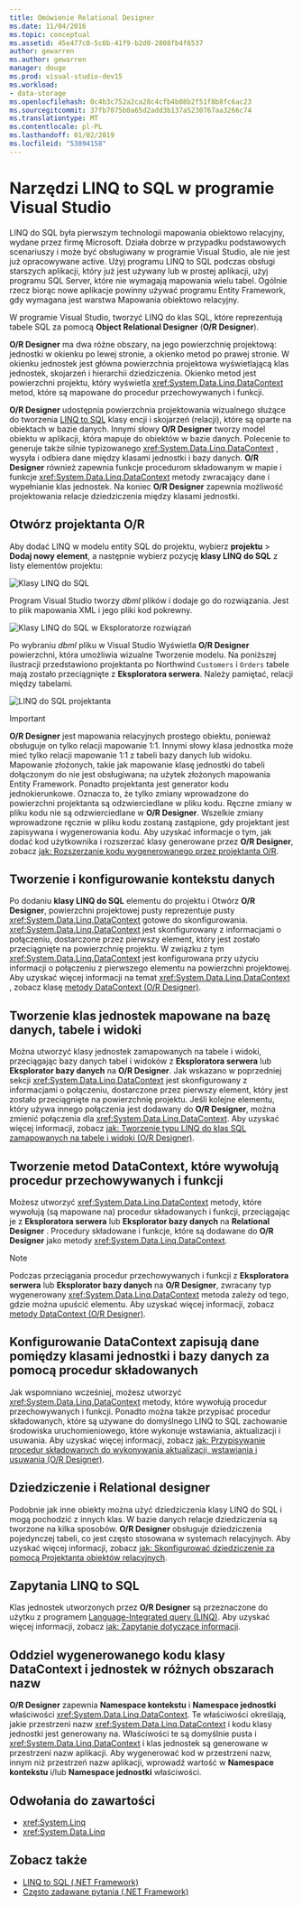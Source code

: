 ```yaml
---
title: Omówienie Relational Designer
ms.date: 11/04/2016
ms.topic: conceptual
ms.assetid: 45e477c0-5c6b-41f9-b2d0-2808fb4f6537
author: gewarren
ms.author: gewarren
manager: douge
ms.prod: visual-studio-dev15
ms.workload:
- data-storage
ms.openlocfilehash: 0c4b3c752a2ca28c4cfb4b08b2f51f8b8fc6ac23
ms.sourcegitcommit: 37fb7075b0a65d2add3b137a5230767aa3266c74
ms.translationtype: MT
ms.contentlocale: pl-PL
ms.lasthandoff: 01/02/2019
ms.locfileid: "53894158"
---
```

# <a name="linq-to-sql-tools-in-visual-studio"></a>Narzędzi LINQ to SQL w programie Visual Studio

LINQ do SQL była pierwszym technologii mapowania obiektowo relacyjny, wydane przez firmę Microsoft. Działa dobrze w przypadku podstawowych scenariuszy i może być obsługiwany w programie Visual Studio, ale nie jest już opracowywane active. Użyj programu LINQ to SQL podczas obsługi starszych aplikacji, który już jest używany lub w prostej aplikacji, użyj programu SQL Server, które nie wymagają mapowania wielu tabel. Ogólnie rzecz biorąc nowe aplikacje powinny używać programu Entity Framework, gdy wymagana jest warstwa Mapowania obiektowo relacyjny.

W programie Visual Studio, tworzyć LINQ do klas SQL, które reprezentują tabele SQL za pomocą **Object Relational Designer** (**O/R Designer**).

**O/R Designer** ma dwa różne obszary, na jego powierzchnię projektową: jednostki w okienku po lewej stronie, a okienko metod po prawej stronie. W okienku jednostek jest główna powierzchnia projektowa wyświetlającą klas jednostek, skojarzeń i hierarchii dziedziczenia. Okienko metod jest powierzchni projektu, który wyświetla <xref:System.Data.Linq.DataContext> metod, które są mapowane do procedur przechowywanych i funkcji.

**O/R Designer** udostępnia powierzchnia projektowania wizualnego służące do tworzenia [LINQ to SQL](/dotnet/framework/data/adonet/sql/linq/index) klasy encji i skojarzeń (relacji), które są oparte na obiektach w bazie danych. Innymi słowy **O/R Designer** tworzy model obiektu w aplikacji, która mapuje do obiektów w bazie danych. Polecenie to generuje także silnie typizowanego <xref:System.Data.Linq.DataContext> , wysyła i odbiera dane między klasami jednostki i bazy danych. **O/R Designer** również zapewnia funkcje procedurom składowanym w mapie i funkcje <xref:System.Data.Linq.DataContext> metody zwracający dane i wypełnianie klas jednostek. Na koniec **O/R Designer** zapewnia możliwość projektowania relacje dziedziczenia między klasami jednostki.

## <a name="open-the-or-designer"></a>Otwórz projektanta O/R

Aby dodać LINQ w modelu entity SQL do projektu, wybierz **projektu** > **Dodaj nowy element**, a następnie wybierz pozycję **klasy LINQ do SQL** z listy elementów projektu:

![Klasy LINQ do SQL](../data-tools/media/raddata-linq-to-sql-classes.png)

Program Visual Studio tworzy *dbml* plików i dodaje go do rozwiązania. Jest to plik mapowania XML i jego pliki kod pokrewny.

![Klasy LINQ do SQL w Eksploratorze rozwiązań](../data-tools/media/raddata-linq-to-sql-classes-in-solution-explorer.png)

Po wybraniu *dbml* pliku w Visual Studio Wyświetla **O/R Designer** powierzchni, która umożliwia wizualne Tworzenie modelu. Na poniższej ilustracji przedstawiono projektanta po Northwind `Customers` i `Orders` tabele mają zostało przeciągnięte z **Eksploratora serwera**. Należy pamiętać, relacji między tabelami.

![LINQ do SQL projektanta](../data-tools/media/raddata-linq-to-sql-designer.png)

> [!IMPORTANT]
> **O/R Designer** jest mapowania relacyjnych prostego obiektu, ponieważ obsługuje on tylko relacji mapowanie 1:1. Innymi słowy klasa jednostka może mieć tylko relacji mapowanie 1:1 z tabeli bazy danych lub widoku. Mapowanie złożonych, takie jak mapowanie klasę jednostki do tabeli dołączonym do nie jest obsługiwana; na użytek złożonych mapowania Entity Framework. Ponadto projektanta jest generator kodu jednokierunkowe. Oznacza to, że tylko zmiany wprowadzone do powierzchni projektanta są odzwierciedlane w pliku kodu. Ręczne zmiany w pliku kodu nie są odzwierciedlane w **O/R Designer**. Wszelkie zmiany wprowadzone ręcznie w pliku kodu zostaną zastąpione, gdy projektant jest zapisywana i wygenerowania kodu. Aby uzyskać informacje o tym, jak dodać kod użytkownika i rozszerzać klasy generowane przez **O/R Designer**, zobacz [jak: Rozszerzanie kodu wygenerowanego przez projektanta O/R](../data-tools/how-to-extend-code-generated-by-the-o-r-designer.md).

## <a name="create-and-configure-the-datacontext"></a>Tworzenie i konfigurowanie kontekstu danych

Po dodaniu **klasy LINQ do SQL** elementu do projektu i Otwórz **O/R Designer**, powierzchni projektowej pusty reprezentuje pusty <xref:System.Data.Linq.DataContext> gotowe do skonfigurowania. <xref:System.Data.Linq.DataContext> jest skonfigurowany z informacjami o połączeniu, dostarczone przez pierwszy element, który jest zostało przeciągnięte na powierzchnię projektu. W związku z tym <xref:System.Data.Linq.DataContext> jest konfigurowana przy użyciu informacji o połączeniu z pierwszego elementu na powierzchni projektowej. Aby uzyskać więcej informacji na temat <xref:System.Data.Linq.DataContext> , zobacz klasę [metody DataContext (O/R Designer)](../data-tools/datacontext-methods-o-r-designer.md).

## <a name="create-entity-classes-that-map-to-database-tables-and-views"></a>Tworzenie klas jednostek mapowane na bazę danych, tabele i widoki

Można utworzyć klasy jednostek zamapowanych na tabele i widoki, przeciągając bazy danych tabel i widoków z **Eksploratora serwera** lub **Eksplorator bazy danych** na **O/R Designer**. Jak wskazano w poprzedniej sekcji <xref:System.Data.Linq.DataContext> jest skonfigurowany z informacjami o połączeniu, dostarczone przez pierwszy element, który jest zostało przeciągnięte na powierzchnię projektu. Jeśli kolejne elementu, który używa innego połączenia jest dodawany do **O/R Designer**, można zmienić połączenia dla <xref:System.Data.Linq.DataContext>. Aby uzyskać więcej informacji, zobacz [jak: Tworzenie typu LINQ do klas SQL zamapowanych na tabele i widoki (O/R Designer)](../data-tools/how-to-create-linq-to-sql-classes-mapped-to-tables-and-views-o-r-designer.md).

## <a name="create-datacontext-methods-that-call-stored-procedures-and-functions"></a>Tworzenie metod DataContext, które wywołują procedur przechowywanych i funkcji

Możesz utworzyć <xref:System.Data.Linq.DataContext> metody, które wywołują (są mapowane na) procedur składowanych i funkcji, przeciągając je z **Eksploratora serwera** lub **Eksplorator bazy danych** na **Relational Designer** . Procedury składowane i funkcje, które są dodawane do **O/R Designer** jako metody <xref:System.Data.Linq.DataContext>.

> [!NOTE]
> Podczas przeciągania procedur przechowywanych i funkcji z **Eksploratora serwera** lub **Eksplorator bazy danych** na **O/R Designer**, zwracany typ wygenerowany <xref:System.Data.Linq.DataContext> metoda zależy od tego, gdzie można upuścić elementu. Aby uzyskać więcej informacji, zobacz [metody DataContext (O/R Designer)](../data-tools/datacontext-methods-o-r-designer.md).

## <a name="configure-a-datacontext-to-use-stored-procedures-to-save-data-between-entity-classes-and-a-database"></a>Konfigurowanie DataContext zapisują dane pomiędzy klasami jednostki i bazy danych za pomocą procedur składowanych

Jak wspomniano wcześniej, możesz utworzyć <xref:System.Data.Linq.DataContext> metody, które wywołują procedur przechowywanych i funkcji. Ponadto można także przypisać procedur składowanych, które są używane do domyślnego LINQ to SQL zachowanie środowiska uruchomieniowego, które wykonuje wstawiania, aktualizacji i usuwania. Aby uzyskać więcej informacji, zobacz [jak: Przypisywanie procedur składowanych do wykonywania aktualizacji, wstawiania i usuwania (O/R Designer)](../data-tools/how-to-assign-stored-procedures-to-perform-updates-inserts-and-deletes-o-r-designer.md).

## <a name="inheritance-and-the-or-designer"></a>Dziedziczenie i Relational designer

Podobnie jak inne obiekty można użyć dziedziczenia klasy LINQ do SQL i mogą pochodzić z innych klas. W bazie danych relacje dziedziczenia są tworzone na kilka sposobów. **O/R Designer** obsługuje dziedziczenia pojedynczej tabeli, co jest często stosowana w systemach relacyjnych. Aby uzyskać więcej informacji, zobacz [jak: Skonfigurować dziedziczenie za pomocą Projektanta obiektów relacyjnych](../data-tools/how-to-configure-inheritance-by-using-the-o-r-designer.md).

## <a name="linq-to-sql-queries"></a>Zapytania LINQ to SQL

Klas jednostek utworzonych przez **O/R Designer** są przeznaczone do użytku z programem [Language-Integrated query (LINQ)](/dotnet/csharp/linq/). Aby uzyskać więcej informacji, zobacz [jak: Zapytanie dotyczące informacji](/dotnet/framework/data/adonet/sql/linq/how-to-query-for-information).

## <a name="separate-the-generated-datacontext-and-entity-class-code-into-different-namespaces"></a>Oddziel wygenerowanego kodu klasy DataContext i jednostek w różnych obszarach nazw

**O/R Designer** zapewnia **Namespace kontekstu** i **Namespace jednostki** właściwości <xref:System.Data.Linq.DataContext>. Te właściwości określają, jakie przestrzeni nazw <xref:System.Data.Linq.DataContext> i kodu klasy jednostki jest generowany na. Właściwości te są domyślnie pusta i <xref:System.Data.Linq.DataContext> i klas jednostek są generowane w przestrzeni nazw aplikacji. Aby wygenerować kod w przestrzeni nazw, innym niż przestrzeń nazw aplikacji, wprowadź wartość w **Namespace kontekstu** i/lub **Namespace jednostki** właściwości.

## <a name="reference-content"></a>Odwołania do zawartości

- <xref:System.Linq>
- <xref:System.Data.Linq>

## <a name="see-also"></a>Zobacz także

- [LINQ to SQL (.NET Framework)](/dotnet/framework/data/adonet/sql/linq/index)
- [Często zadawane pytania (.NET Framework)](/dotnet/framework/data/adonet/sql/linq/frequently-asked-questions)